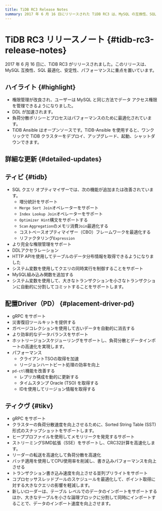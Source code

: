 ```yaml
---
title: TiDB RC3 Release Notes
summary: 2017 年 6 月 16 日にリリースされた TiDB RC3 は、MySQL の互換性、SQL の最適化、安定性、パフォーマンスに重点を置いています。主な特徴としては、権限管理の改良、DDL の高速化、負荷分散の最適化、クラスター管理を容易にするオープンソースの TiDB Ansible などがあります。TiDB、Placement Driver (PD)、TiKV の詳細な更新には、SQL クエリの最適化の改善、権限管理の完全化、HTTP API のサポート、クエリ同時実行制御のシステム変数、より効率的なデータ バランスなどが含まれます。PD は、gRPC、ディザスタ リカバリ ツールキット、ホットリージョンスケジューリングをサポートしています。TiKV は、gRPC、SST 形式のスナップショット、メモリリーク検出、データ インポート速度の向上をサポートしています。全体として、このリリースでは、パフォーマンス、安定性、管理機能が向上しています。
---
```


# TiDB RC3 リリースノート {#tidb-rc3-release-notes}

2017 年 6 月 16 日に、TiDB RC3 がリリースされました。このリリースは、MySQL 互換性、SQL 最適化、安定性、パフォーマンスに重点を置いています。

## ハイライト {#highlight}

-   権限管理が改良され、ユーザーは MySQL と同じ方法でデータ アクセス権限を管理できるようになりました。
-   DDL が加速されます。
-   負荷分散ポリシーとプロセスはパフォーマンスのために最適化されています。
-   TiDB Ansible はオープンソースです。TiDB-Ansible を使用すると、ワンクリックで TiDB クラスターをデプロイ、アップグレード、起動、シャットダウンできます。

## 詳細な更新 {#detailed-updates}

## ティビ {#tidb}

-   SQL クエリ オプティマイザーでは、次の機能が追加または改善されています。
    -   増分統計をサポート
    -   `Merge Sort Join`オペレーターをサポート
    -   `Index Lookup Join`オペレーターをサポート
    -   `Optimizer Hint`構文をサポートする
    -   `Scan` `Aggregation`のメモリ消費`Join`最適化する
    -   コストベースオプティマイザー（CBO）フレームワークを最適化する
    -   リファクタリング`Expression`
-   より完全な権限管理をサポート
-   DDLアクセラレーション
-   HTTP APIを使用してテーブルのデータ分布情報を取得できるようになりました
-   システム変数を使用してクエリの同時実行を制御することをサポート
-   MySQL組み込み関数を追加する
-   システム変数を使用して、大きなトランザクションを小さなトランザクションに自動的に分割してコミットすることをサポートします。

## 配置Driver（PD） {#placement-driver-pd}

-   gRPC をサポート
-   災害復旧ツールキットを提供する
-   ガベージコレクションを使用して古いデータを自動的に消去する
-   より効率的なデータバランスをサポート
-   ホットリージョンスケジューリングをサポートし、負荷分散とデータインポートの高速化を実現します。
-   パフォーマンス
    -   クライアントTSOの取得を加速
    -   リージョンハートビート処理の効率を向上
-   `pd-ctl`機能を改善する
    -   レプリカ構成を動的に更新する
    -   タイムスタンプ Oracle (TSO) を取得する
    -   IDを使用してリージョン情報を取得する

## ティクヴ {#tikv}

-   gRPC をサポート
-   クラスターの負荷分散速度を向上させるために、Sorted String Table (SST) 形式のスナップショットをサポートします。
-   ヒーププロファイルを使用してメモリリークを発見するサポート
-   ストリーミングSIMD拡張（SSE）をサポートし、CRC32計算を高速化します。
-   リーダーの転送を高速化して負荷分散を高速化
-   バッチ適用を使用してCPU使用率を削減し、書き込みパフォーマンスを向上させる
-   トランザクション書き込み速度を向上させる並列プリライトをサポート
-   コプロセッサスレッドプールのスケジュールを最適化して、ポイント取得に対する大きなクエリの影響を軽減します。
-   新しいローダーは、テーブル レベルでのデータのインポートをサポートするほか、大きなテーブルを小さな論理ブロックに分割して同時にインポートすることで、データのインポート速度を向上させます。
